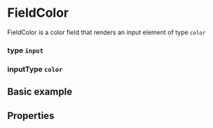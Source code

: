 # FieldColor
FieldColor is a color field that renders an input element of type `color`

### type `input`
### inputType `color`

## Basic example
<script setup>
import FieldColorExample from '/components/FieldColorExample.vue'
</script>

<FieldColorExample/>

## Properties
<!--@include: @/parts/shared-field-properties.md-->